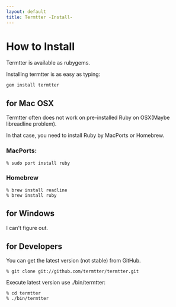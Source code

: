 ```yaml
---
layout: default
title: Termtter -Install-
---
```


# How to Install

Termtter is available as rubygems.

Installing termtter is as easy as typing:

    gem install termtter

## for Mac OSX

Termtter often does not work on pre-installed Ruby on OSX(Maybe libreadline problem).

In that case, you need to install Ruby by MacPorts or Homebrew.

### MacPorts:

    % sudo port install ruby

### Homebrew

    % brew install readline
    % brew install ruby


## for Windows

I can't figure out.

## for Developers

You can get the latest version (not stable) from GitHub.

    % git clone git://github.com/termtter/termtter.git

Execute latest version use ./bin/termtter:

    % cd termtter
    % ./bin/termtter

